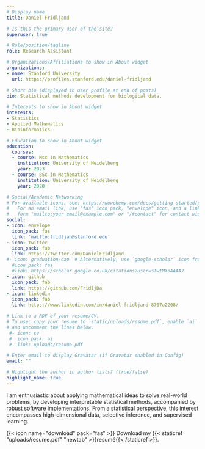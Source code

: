 ```yaml
---
# Display name
title: Daniel Fridljand

# Is this the primary user of the site?
superuser: true

# Role/position/tagline
role: Research Assistant

# Organizations/Affiliations to show in About widget
organizations:
- name: Stanford University
  url: https://profiles.stanford.edu/daniel-fridljand

# Short bio (displayed in user profile at end of posts)
bio: Statistical methods development for biological data.

# Interests to show in About widget
interests:
- Statistics
- Applied Mathematics
- Bioinformatics

# Education to show in About widget
education:
  courses:
  - course: Msc in Mathematics
    institution: University of Heidelberg
    year: 2023
  - course: BSc in Mathematics
    institution: University of Heidelberg
    year: 2020

# Social/Academic Networking
# For available icons, see: https://wowchemy.com/docs/getting-started/page-builder/#icons
#   For an email link, use "fas" icon pack, "envelope" icon, and a link in the
#   form "mailto:your-email@example.com" or "/#contact" for contact widget.
social:
- icon: envelope
  icon_pack: fas
  link: 'mailto:fridljan@stanford.edu'
- icon: twitter
  icon_pack: fab
  link: https://twitter.com/DanielFridljand
#- icon: graduation-cap  # Alternatively, use `google-scholar` icon from `ai` icon pack
  #icon_pack: fas
  #link: https://scholar.google.co.uk/citations?user=sIwtMXoAAAAJ
- icon: github
  icon_pack: fab
  link: https://github.com/FridljDa
- icon: linkedin
  icon_pack: fab
  link: https://www.linkedin.com/in/daniel-fridljand-8707a2208/

# Link to a PDF of your resume/CV.
# To use: copy your resume to `static/uploads/resume.pdf`, enable `ai` icons in `params.toml`,
# and uncomment the lines below.
 #- icon: cv
 #  icon_pack: ai
 #  link: uploads/resume.pdf

# Enter email to display Gravatar (if Gravatar enabled in Config)
email: ""

# Highlight the author in author lists? (true/false)
highlight_name: true
---
```


I am enthusiastic about applying mathematical ideas to solve real-world problems, by developing interpretable statistical methods, accompanied by robust software implementations. From a statistical perspective, this interest encompasses high-dimensional data, selective inference, and supervised learning.

{{< icon name="download" pack="fas" >}} Download my {{< staticref "uploads/resume.pdf" "newtab" >}}resumé{{< /staticref >}}.
